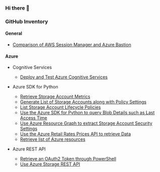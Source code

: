 ### Hi there 👋

<!--
**holgerjs/holgerjs** is a ✨ _special_ ✨ repository because its `README.md` (this file) appears on your GitHub profile.

Here are some ideas to get you started:

- 🔭 I’m currently working on ...
- 🌱 I’m currently learning ...
- 👯 I’m looking to collaborate on ...
- 🤔 I’m looking for help with ...
- 💬 Ask me about ...
- 📫 How to reach me: ...
- 😄 Pronouns: ...
- ⚡ Fun fact: ...
-->

### GitHub Inventory

#### General

* [Comparison of AWS Session Manager and Azure Bastion](https://github.com/holgerjs/jumphosts-in-the-cloud/blob/main/Compare_Jumphost_Offerings.md)

#### Azure

* Cognitive Services
  * [Deploy and Test Azure Cognitive Services](https://github.com/holgerjs/deploy-az-cognitive-services)

* Azure SDK for Python
  * [Retrieve Storage Account Metrics](https://github.com/holgerjs/az-sdk-py-samples/blob/main/py-get-storage-account-metrics.md)
  * [Generate List of Storage Accounts along with Policy Settings](https://github.com/holgerjs/az-sdk-py-samples/blob/main/py-list-storage-accounts-and-policy-settings.md)
  * [List Storage Account Lifecycle Policies](https://github.com/holgerjs/az-sdk-py-samples/blob/main/py-list-storage-account-lifecycle-policies.md)
  * [Use the Azure SDK for Python to query Blob Details such as Last Access Time](https://github.com/holgerjs/az-sdk-py-samples/blob/main/py-use-sdk-to-query-blob-details.md)
  * [Use Azure Resource Graph to extract Storage Account Security Settings](https://github.com/holgerjs/az-sdk-py-samples/blob/main/py-use-resource-graph-to-get-specific-storage-account-settings.md)
  * [Use the Azure Retail Rates Prices API to retrieve Data](https://github.com/holgerjs/az-sdk-py-samples/blob/main/py-get-azure-pricing-from-the-price-api.md)
  * [Retrieve list of Azure resources](https://github.com/holgerjs/snippets/blob/main/py-get-azure-resources.md)

* Azure REST API
  * [Retrieve an OAuth2 Token through PowerShell](https://github.com/holgerjs/az-rest-api-samples/blob/main/pwsh_get_oauth2_token.md)
  * [Use Azure Storage REST API](https://github.com/holgerjs/az-rest-api-samples/blob/main/use-azure-storage-rest-api.md)
  

